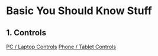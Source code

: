# Basic You Should Know Stuff

## 1. Controls
[PC / Laptop Controls](https://github.com/Brick-Roblox/Brick/blob/main/Files/PCLaptopControls.md)
[Phone / Tablet Controls](https://github.com/Brick-Roblox/Brick/blob/main/Files/PhoneTabletControls.md)

